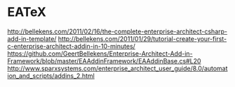 # EATeX

http://bellekens.com/2011/02/16/the-complete-enterprise-architect-csharp-add-in-template/
http://bellekens.com/2011/01/29/tutorial-create-your-first-c-enterprise-architect-addin-in-10-minutes/
https://github.com/GeertBellekens/Enterprise-Architect-Add-in-Framework/blob/master/EAAddinFramework/EAAddinBase.cs#L20
http://www.sparxsystems.com/enterprise_architect_user_guide/8.0/automation_and_scripts/addins_2.html
